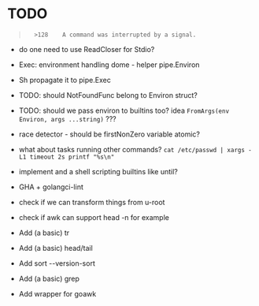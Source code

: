 # TODO

>       >128    A command was interrupted by a signal.

 * do one need to use ReadCloser for Stdio?

 * Exec: environment handling dome - helper pipe.Environ
 * Sh propagate it to pipe.Exec
 * TODO: should NotFoundFunc belong to Environ struct?
 * TODO: should we pass environ to builtins too?
        idea `FromArgs(env Environ, args ...string)` ???

 * race detector - should be firstNonZero variable atomic?

 * what about tasks running other commands?
    `cat /etc/passwd | xargs -L1 timeout 2s printf "%s\n"`

 * implement and a shell scripting builtins like until?

 * GHA + golangci-lint
 * check if we can transform things from u-root
 * check if awk can support head -n for example
 * Add (a basic) tr
 * Add (a basic) head/tail
 * Add sort --version-sort
 * Add (a basic) grep
 * Add wrapper for goawk

